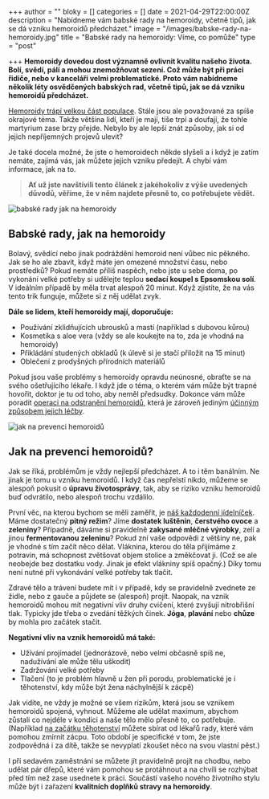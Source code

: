 +++
author = ""
bloky = []
categories = []
date = 2021-04-29T22:00:00Z
description = "Nabídneme vám babské rady na hemoroidy, včetně tipů, jak se dá vzniku hemoroidů předcházet."
image = "/images/babske-rady-na-hemoroidy.jpg"
title = "Babské rady na hemoroidy: Víme, co pomůže"
type = "post"

+++
**Hemoroidy dovedou dost významně ovlivnit kvalitu našeho života. Bolí, svědí, pálí a mohou znemožňovat sezení. Což může být při práci řidiče, nebo v kanceláři velmi problematické. Proto vám nabídneme několik léty osvědčených babských rad, včetně tipů, jak se dá vzniku hemoroidů předcházet.**

[Hemoroidy trápí velkou část populace](https://www.nahemeroidy.cz/hemoroidy-vse-co-o-nich-potrebujete-vedet/). Stále jsou ale považované za spíše okrajové téma. Takže většina lidí, kteří je mají, tiše trpí a doufají, že tohle martyrium zase brzy přejde. Nebylo by ale lepší znát způsoby, jak si od jejich nepříjemných projevů ulevit?

Je také docela možné, že jste o hemoroidech někde slyšeli a i když je zatím nemáte, zajímá vás, jak můžete jejich vzniku předejít. A chybí vám informace, jak na to.

> **Ať už jste navštívili tento článek z jakéhokoliv z výše uvedených důvodů, věříme, že v něm najdete přesně to, co potřebujete vědět.**

  
![babské rady jak na hemoroidy](/images/babske-rady-jak-na-hemoroidy.jpg)

## Babské rady, jak na hemoroidy

Bolavý, svědící nebo jinak podráždění hemoroid není vůbec nic pěkného. Jak se ho ale zbavit, když máte jen omezené množství času, nebo prostředků? Pokud nemáte příliš naspěch, nebo jste u sebe doma, po vykonání velké potřeby si udělejte teplou **sedací koupel s Epsomskou solí**. V ideálním případě by měla trvat alespoň 20 minut. Když zjistíte, že na vás tento trik funguje, můžete si z něj udělat zvyk.

**Dále se lidem, kteří hemoroidy mají, doporučuje:**

* Používání zklidňujících ubrousků a mastí (například s dubovou kůrou)
* Kosmetika s aloe vera (vždy se ale koukejte na to, zda je vhodná na hemoroidy)
* Přikládání studených obkladů (k úlevě si je stačí přiložit na 15 minut)
* Oblečení z prodyšných přírodních materiálů

Pokud jsou vaše problémy s hemoroidy opravdu neúnosné, obraťte se na svého ošetřujícího lékaře. I když jde o téma, o kterém vám může být trapné hovořit, doktor je tu od toho, aby neměl předsudky. Dokonce vám může poradit [operaci na odstranění hemoroidů](https://www.nahemeroidy.cz/operace-hemoroidu-na-co-vse-se-pripravit/), která je zároveň jediným [účinným způsobem jejich léčby](https://www.nahemeroidy.cz/lecba-a-priznaky-hemoroidu/).

![jak na prevenci hemoroidů](/images/jak-na-prevenci-hemoroidu.jpg)

## **Jak na prevenci hemoroidů?**

Jak se říká, problémům je vždy nejlepší předcházet. A to i těm banálním. Ne jinak je tomu u vzniku hemoroidů. I když čas nepřelstí nikdo, můžeme se alespoň pokusit o **úpravu životosprávy**, tak, aby se riziko vzniku hemoroidů buď odvrátilo, nebo alespoň trochu vzdálilo.

První věc, na kterou bychom se měli zaměřit, je [náš každodenní jídelníček](https://www.nahemeroidy.cz/dieta-a-spravna-strava-pri-hemoroidech/). Máme dostatečný **pitný režim**? Jíme **dostatek luštěnin**, **čerstvého ovoce** a **zeleniny**? Případně, dáváme si pravidelně **zakysané mléčné výrobky**, zelí a jinou **fermentovanou zeleninu**? Pokud zní vaše odpovědi z většiny ne, pak je vhodné s tím začít něco dělat. Vláknina, kterou do těla přijímáme z potravin, má schopnost zvětšovat objem stolice a změkčovat ji. (Což se ale neobejde bez dostatku vody. Jinak je efekt vlákniny spíš opačný.) Díky tomu není nutné při vykonávání velké potřeby tak tlačit.

Zdravé tělo a trávení budete mít i v případě, kdy se pravidelně zvednete ze židle, nebo z gauče a půjdete se (alespoň) projít. Naopak, na vznik hemoroidů mohou mít negativní vliv druhy cvičení, které zvyšují nitrobřišní tlak. Typicky jde třeba o zvedání těžkých činek. **Jóga**, **plavání** nebo **chůze** by mohla pro začátek stačit.

**Negativní vliv na vznik hemoroidů má také:**

* Užívání projímadel (jednorázově, nebo velmi občasně spíš ne, nadužívání ale může tělu uškodit)
* Zadržování velké potřeby
* Tlačení (to je problém hlavně u žen při porodu, problematické je i těhotenství, kdy může být žena náchylnější k zácpě)

Jak vidíte, ne vždy je možné se všem rizikům, která jsou se vznikem hemoroidů spojená, vyhnout. Můžeme ale udělat maximum, abychom zůstali co nejdéle v kondici a naše tělo mělo přesně to, co potřebuje. (Například [na začátku těhotenství](https://www.nahemeroidy.cz/proc-vznikaji-hemoroidy-tehotenstvi/) můžete sbírat od lékařů rady, které vám pomohou zmírnit zácpu. Toto období je specifické v tom, že jste zodpovědná i za dítě, takže se nevyplatí zkoušet něco na svou vlastní pěst.)

I při sedavém zaměstnání se můžete jít pravidelně projít na chodbu, nebo udělat pár dřepů, které vám pomohou se protáhnout a na chvíli se rozhýbat před tím než zase usednete k práci. Součástí vašeho nového životního stylu může být i zařazení **kvalitních doplňků stravy na hemoroidy**.